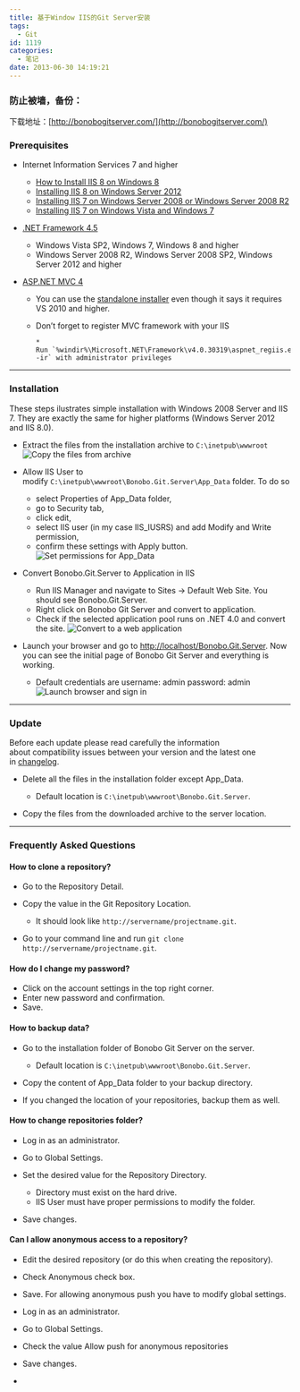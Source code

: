 ```yaml
---
title: 基于Window IIS的Git Server安装
tags:
  - Git
id: 1119
categories:
  - 笔记
date: 2013-06-30 14:19:21
---
```


### 防止被墙，备份：

下载地址：[http://bonobogitserver.com/](http://bonobogitserver.com/)

### Prerequisites

*   Internet Information Services 7 and higher

    *   [How to Install IIS 8 on Windows 8](http://www.howtogeek.com/112455/how-to-install-iis-8-on-windows-8/)
    *   [Installing IIS 8 on Windows Server 2012](http://www.iis.net/learn/get-started/whats-new-in-iis-8/installing-iis-8-on-windows-server-2012)
    *   [Installing IIS 7 on Windows Server 2008 or Windows Server 2008 R2](http://www.iis.net/learn/install/installing-iis-7/installing-iis-7-and-above-on-windows-server-2008-or-windows-server-2008-r2)
    *   [Installing IIS 7 on Windows Vista and Windows 7](http://www.iis.net/learn/install/installing-iis-7/installing-iis-on-windows-vista-and-windows-7)

*   [.NET Framework 4.5](http://www.microsoft.com/en-us/download/details.aspx?id=30653)

    *   Windows Vista SP2, Windows 7, Windows 8 and higher
    *   Windows Server 2008 R2, Windows Server 2008 SP2, Windows Server 2012 and higher

*   [ASP.NET MVC 4](http://www.asp.net/mvc/mvc4)

    *   You can use the [standalone installer](http://www.microsoft.com/en-us/download/details.aspx?id=30683) even though it says it requires VS 2010 and higher.
    *   Don’t forget to register MVC framework with your IIS

            *   Run `%windir%\Microsoft.NET\Framework\v4.0.30319\aspnet_regiis.exe -ir` with administrator privileges
<!--more-->

* * *

### Installation

These steps ilustrates simple installation with Windows 2008 Server and IIS 7\. They are exactly the same for higher platforms (Windows Server 2012 and IIS 8.0).

*   Extract the files from the installation archive to `C:\inetpub\wwwroot`
![Copy the files from archive](http://bonobogitserver.com/resources/img/installation/install_iis7_copy.png)

*   Allow IIS User to modify `C:\inetpub\wwwroot\Bonobo.Git.Server\App_Data` folder. To do so

    *   select Properties of App_Data folder,
    *   go to Security tab,
    *   click edit,
    *   select IIS user (in my case IIS_IUSRS) and add Modify and Write permission,
    *   confirm these settings with Apply button.
![Set permissions for App_Data](http://bonobogitserver.com/resources/img/installation/install_iis7_appdata.png)

*   Convert Bonobo.Git.Server to Application in IIS

    *   Run IIS Manager and navigate to Sites -&gt; Default Web Site. You should see Bonobo.Git.Server.
    *   Right click on Bonobo Git Server and convert to application.
    *   Check if the selected application pool runs on .NET 4.0 and convert the site.
![Convert to a web application](http://bonobogitserver.com/resources/img/installation/install_iis7_iis2.png)

*   Launch your browser and go to [http://localhost/Bonobo.Git.Server](http://localhost/Bonobo.Git.Server). Now you can see the initial page of Bonobo Git Server and everything is working.

    *   Default credentials are username: admin password: admin
![Launch browser and sign in](http://bonobogitserver.com/resources/img/installation/install_iis7_git.png)

* * *

### Update

Before each update please read carefully the information about compatibility issues between your version and the latest one in [changelog](http://bonobogitserver.com/changelog/).

*   Delete all the files in the installation folder except App_Data.

    *   Default location is `C:\inetpub\wwwroot\Bonobo.Git.Server`.

*   Copy the files from the downloaded archive to the server location.

* * *

### Frequently Asked Questions

#### How to clone a repository?

*   Go to the Repository Detail.
*   Copy the value in the Git Repository Location.

    *   It should look like `http://servername/projectname.git`.

*   Go to your command line and run `git clone http://servername/projectname.git`.

#### How do I change my password?

*   Click on the account settings in the top right corner.
*   Enter new password and confirmation.
*   Save.

#### How to backup data?

*   Go to the installation folder of Bonobo Git Server on the server.

    *   Default location is `C:\inetpub\wwwroot\Bonobo.Git.Server`.

*   Copy the content of App_Data folder to your backup directory.
*   If you changed the location of your repositories, backup them as well.

#### How to change repositories folder?

*   Log in as an administrator.
*   Go to Global Settings.
*   Set the desired value for the Repository Directory.

    *   Directory must exist on the hard drive.
    *   IIS User must have proper permissions to modify the folder.

*   Save changes.

#### Can I allow anonymous access to a repository?

*   Edit the desired repository (or do this when creating the repository).
*   Check Anonymous check box.
*   Save.
For allowing anonymous push you have to modify global settings.

*   Log in as an administrator.
*   Go to Global Settings.
*   Check the value Allow push for anonymous repositories
*   Save changes.
*
